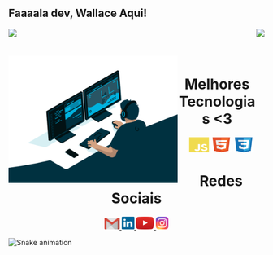 ## Faaaala dev, Wallace Aqui!
<div>
  
  <img  height="180em" src="https://github-readme-stats.vercel.app/api?username=Wallacessousa&show_icons=true&theme=dark&include_all_commits=true&count_private=true"/>
  <img align="right" height="180em" src="https://github-readme-stats.vercel.app/api/top-langs/?username=Wallacessousa&layout=compact&langs_count=16&theme=dark"/>
</div>
<br>

<div  align="center"> 
  <div style="display: inline_block"><br>
    <img align="left" height="250" alt="coding-time" src="code.gif">
    <h1 align="center">Melhores Tecnologias <3</h1>
    <img align="center" height="30" width="40" alt="js-icon"  src="https://raw.githubusercontent.com/devicons/devicon/master/icons/javascript/javascript-plain.svg">
<!--<img align="center" height="30" width="40" alt="react-icon" src="https://raw.githubusercontent.com/devicons/devicon/master/icons/react/react-original.svg"> -->
    <img align="center" height="30" width="40" alt="html-icon" src="https://raw.githubusercontent.com/devicons/devicon/master/icons/html5/html5-original.svg">
    <img align="center" height="30" width="40" alt="css-icon" src="https://raw.githubusercontent.com/devicons/devicon/master/icons/css3/css3-original.svg">
<!--<img align="center" height="30" width="40" alt="c-icon" src="https://raw.githubusercontent.com/devicons/devicon/master/icons/c/c-original.svg">
    <img align="center" height="30" width="40" alt="nodejs-icon" src="https://raw.githubusercontent.com/devicons/devicon/master/icons/nodejs/nodejs-original.svg">
    <img align="center" height="30" width="40" alt="nodejs-icon" src="https://raw.githubusercontent.com/jmnote/z-icons/master/svg/cpp.svg"> -->
   </div>
    
  
  <h1 align="center">Redes Sociais</h1>
    <a href = "mailto: wallacobain@gmail.com">
      <img width="30" src="gmail.svg">
    </a>
    <a href = "https://www.linkedin.com/in/wallace-s-sousa/">
      <img width="25" src="linkedin.svg">
    </a>
    <a href = "https://www.youtube.com/channel/UC-ep9ynGnF4ia_l4yNvg91A">
      <img width="35" src="youtube.svg">
    </a>
    <a href = "https://instagram.com/thewall.pro/">
      <img width="25" src="instagram.png">
    </a>
</div>
  
![Snake animation](https://github.com/Wallacessousa/Wallacessousa/blob/output/github-contribution-grid-snake.svg)
